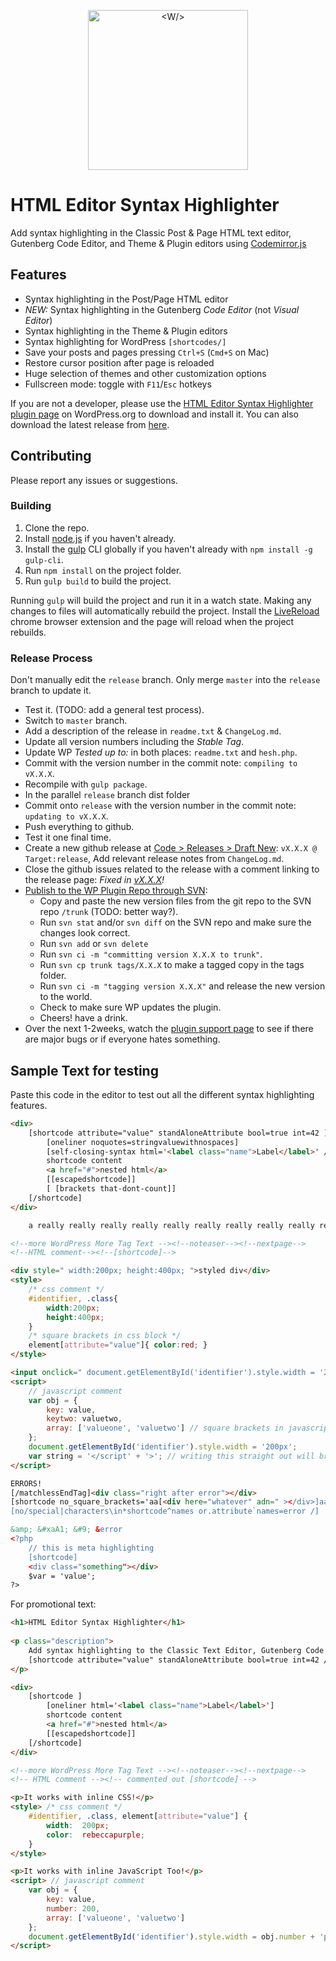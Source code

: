 <p align="center">
    <img width="256" src="https://raw.githubusercontent.com/mukhortov/HESH-WordPress-Plugin/master/assets/icon.svg?sanitize=true" alt="<W/>">
</p>

# HTML Editor Syntax Highlighter

Add syntax highlighting in the Classic Post & Page HTML text editor, Gutenberg Code Editor, and Theme & Plugin editors using [Codemirror.js](http://codemirror.net/)

## Features

* Syntax highlighting in the Post/Page HTML editor
* _NEW:_ Syntax highlighting in the Gutenberg _Code Editor_ (not _Visual Editor_)
* Syntax highlighting in the Theme & Plugin editors
* Syntax highlighting for WordPress `[shortcodes/]`
* Save your posts and pages pressing `Ctrl+S` (`Cmd+S` on Mac)
* Restore cursor position after page is reloaded
* Huge selection of themes and other customization options
* Fullscreen mode: toggle with `F11`/`Esc` hotkeys

If you are not a developer, please use the [HTML Editor Syntax Highlighter plugin page](http://wordpress.org/plugins/html-editor-syntax-highlighter/) on WordPress.org to download and install it. You can also download the latest release from [here](https://github.com/mukhortov/HESH-WordPress-Plugin/releases).

## Contributing

Please report any issues or suggestions.

### Building
1. Clone the repo.
2. Install [node.js](https://nodejs.org/) if you haven't already.
3. Install the [gulp](http://gulpjs.com/) CLI globally if you haven't already with `npm install -g gulp-cli`.
4. Run `npm install` on the project folder.
5. Run `gulp build` to build the project.

Running `gulp` will build the project and run it in a watch state. Making any changes to files will automatically rebuild the project. Install the [LiveReload](https://chrome.google.com/webstore/detail/livereload/jnihajbhpnppcggbcgedagnkighmdlei) chrome browser extension and the page will reload when the project rebuilds.

### Release Process
Don't manually edit the `release` branch. Only merge `master` into the `release` branch to update it.
- Test it. (TODO: add a general test process).
- Switch to `master` branch.
- Add a description of the release in `readme.txt` & `ChangeLog.md`.
- Update all version numbers including the _Stable Tag_.
- Update WP _Tested up to:_ in both places: `readme.txt` and `hesh.php`.
- Commit with the version number in the commit note: `compiling to vX.X.X`.
- Recompile with `gulp package`.
- In the parallel `release` branch dist folder 
- Commit onto `release` with the version number in the commit note: `updating to vX.X.X`.
- Push everything to github.
- Test it one final time.
- Create a new github release at [Code > Releases > Draft New](https://github.com/mukhortov/HESH-WordPress-Plugin/releases/new): `vX.X.X @ Target:release`, Add relevant release notes from `ChangeLog.md`.
- Close the github issues related to the release with a comment linking to the release page: _Fixed in [vX.X.X](https://github.com/mukhortov/HESH-WordPress-Plugin/releases/tag/vX.X.X)!_
- [Publish to the WP Plugin Repo through SVN](https://developer.wordpress.org/plugins/wordpress-org/how-to-use-subversion/#editing-existing-files):
	- Copy and paste the new version files from the git repo to the SVN repo `/trunk` (TODO: better way?).
	- Run `svn stat` and/or `svn diff` on the SVN repo and make sure the changes look correct.
	- Run `svn add` or `svn delete` 
	- Run `svn ci -m "committing version X.X.X to trunk"`.
	- Run `svn cp trunk tags/X.X.X` to make a tagged copy in the tags folder.
	- Run `svn ci -m "tagging version X.X.X"` and release the new version to the world.
	- Check to make sure WP updates the plugin.
	- Cheers! have a drink.
- Over the next 1-2weeks, watch the [plugin support page](https://wordpress.org/support/plugin/html-editor-syntax-highlighter) to see if there are major bugs or if everyone hates something.

## Sample Text for testing
Paste this code in the editor to test out all the different syntax highlighting features.

```HTML
<div>
	[shortcode attribute="value" standAloneAttribute bool=true int=42 ]
		[oneliner noquotes=stringvaluewithnospaces]
		[self-closing-syntax html='<label class="name">Label</label>' /]
		shortcode content 
		<a href="#">nested html</a>
		[[escapedshortcode]]
		[ [brackets that-dont-count]]
	[/shortcode]
</div>

	a really really really really really really really really really really really really really really really really really really really really really really really really really really really really really really really really really really really really really really really really really really really really really long line that should wrap and indent properly

<!--more WordPress More Tag Text --><!--noteaser--><!--nextpage-->
<!--HTML comment--><!--[shortcode]-->

<div style=" width:200px; height:400px; ">styled div</div>
<style>
	/* css comment */
	#identifier, .class{
		width:200px;
		height:400px;
	}
	/* square brackets in css block */
	element[attribute="value"]{ color:red; }
</style>

<input onclick=" document.getElementById('identifier').style.width = '200px'; "/>
<script>
	// javascript comment
	var obj = {
		key: value,
		keytwo: valuetwo,
		array: ['valueone', 'valuetwo'] // square brackets in javascript block
	};
	document.getElementById('identifier').style.width = '200px';
	var string = '</script' + '>'; // writing this straight out will break the mix
</script>

ERRORS!
[/matchlessEndTag]<div class="right after error"></div>
[shortcode no_square_brackets='aa[<div here="whatever" adn=" ></div>]aaa']
[no/special|characters\in*shortcode^names or.attribute`names=error /]

&amp; &#xaA1; &#9; &error
<?php 
	// this is meta highlighting
	[shortcode] 
	<div class="something"></div>
	$var = 'value'; 
?>
```

For promotional text:

```HTML
<h1>HTML Editor Syntax Highlighter</h1>
	
<p class="description">
	Add syntax highlighting to the Classic Text Editor, Gutenberg Code Editor, and Theme &amp; Plugin Editors. It also highlights [[shortcodes]] like HTML!
	[shortcode attribute="value" standAloneAttribute bool=true int=42 /]
</p>

<div>
	[shortcode ]
		[oneliner html='<label class="name">Label</label>']
		shortcode content 
		<a href="#">nested html</a>
		[[escapedshortcode]]
	[/shortcode]
</div>

<!--more WordPress More Tag Text --><!--noteaser--><!--nextpage-->
<!-- HTML comment --><!-- commented out [shortcode] -->

<p>It works with inline CSS!</p>
<style> /* css comment */
	#identifier, .class, element[attribute="value"] {
		width:  200px;
		color:  rebeccapurple;
	}
</style>

<p>It works with inline JavaScript Too!</p>
<script> // javascript comment
	var obj = {
		key: value,
		number: 200,
		array: ['valueone', 'valuetwo'] 
	};
	document.getElementById('identifier').style.width = obj.number + 'px';
</script>

```
